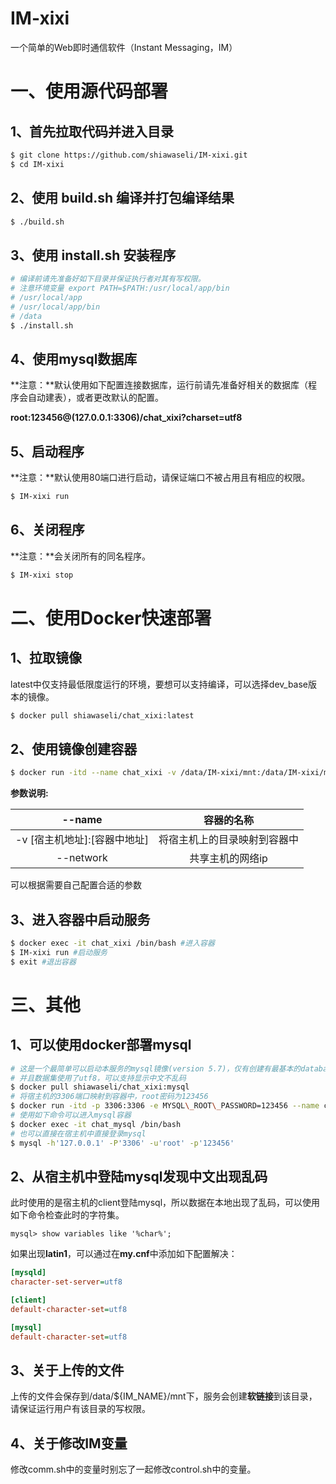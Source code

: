# IM-xixi

一个简单的Web即时通信软件（Instant Messaging，IM）



#	一、使用源代码部署

##	1、首先拉取代码并进入目录

```bash
$ git clone https://github.com/shiawaseli/IM-xixi.git
$ cd IM-xixi
```

##	2、使用 build.sh 编译并打包编译结果

```bash
$ ./build.sh
```

##	3、使用 install.sh 安装程序

```bash
# 编译前请先准备好如下目录并保证执行者对其有写权限。
# 注意环境变量 export PATH=$PATH:/usr/local/app/bin
# /usr/local/app
# /usr/local/app/bin
# /data
$ ./install.sh
```

##	4、使用mysql数据库

**注意：**默认使用如下配置连接数据库，运行前请先准备好相关的数据库（程序会自动建表），或者更改默认的配置。

**root:123456@(127.0.0.1:3306)/chat_xixi?charset=utf8**

##	5、启动程序

**注意：**默认使用80端口进行启动，请保证端口不被占用且有相应的权限。

```bash
$ IM-xixi run
```

##	6、关闭程序

**注意：**会关闭所有的同名程序。

```bash
$ IM-xixi stop
```



#	二、使用Docker快速部署

##	1、拉取镜像

latest中仅支持最低限度运行的环境，要想可以支持编译，可以选择dev_base版本的镜像。

```bash
$ docker pull shiawaseli/chat_xixi:latest
```

##	2、使用镜像创建容器

```bash
$ docker run -itd --name chat_xixi -v /data/IM-xixi/mnt:/data/IM-xixi/mnt --network host shiawaseli/chat_xixi:latest
```

**参数说明:**

|            --name            |          容器的名称          |
| :--------------------------: | :--------------------------: |
| -v [宿主机地址]:[容器中地址] | 将宿主机上的目录映射到容器中 |
|          --network           |       共享主机的网络ip       |

可以根据需要自己配置合适的参数

##	3、进入容器中启动服务

```bash
$ docker exec -it chat_xixi /bin/bash #进入容器
$ IM-xixi run #启动服务
$ exit #退出容器
```



#		三、其他

##	1、可以使用docker部署mysql

```bash
# 这是一个最简单可以启动本服务的mysql镜像(version 5.7)，仅有创建有最基本的database
# 并且数据集使用了utf8，可以支持显示中文不乱码
$ docker pull shiawaseli/chat_xixi:mysql
# 将宿主机的3306端口映射到容器中，root密码为123456
$ docker run -itd -p 3306:3306 -e MYSQL\_ROOT\_PASSWORD=123456 --name chat_mysql shiawaseli/chat_xixi:mysql
# 使用如下命令可以进入mysql容器
$ docker exec -it chat_mysql /bin/bash
# 也可以直接在宿主机中直接登录mysql
$ mysql -h'127.0.0.1' -P'3306' -u'root' -p'123456'
```

##	2、从宿主机中登陆mysql发现中文出现乱码

此时使用的是宿主机的client登陆mysql，所以数据在本地出现了乱码，可以使用如下命令检查此时的字符集。

```mysql
mysql> show variables like '%char%';
```

如果出现**latin1**，可以通过在**my.cnf**中添加如下配置解决：

```ini
[mysqld]
character-set-server=utf8 

[client]
default-character-set=utf8 

[mysql]
default-character-set=utf8
```

##	3、关于上传的文件

上传的文件会保存到/data/${IM_NAME}/mnt下，服务会创建**软链接**到该目录，请保证运行用户有该目录的写权限。

##	4、关于修改IM变量

修改comm.sh中的变量时别忘了一起修改control.sh中的变量。

